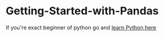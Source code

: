 # Getting-Started-with-Pandas
If you're exact beginner of python go and [learn Python here](https://github.com/marjan-ahmed/100-Days-Of-Python/)
